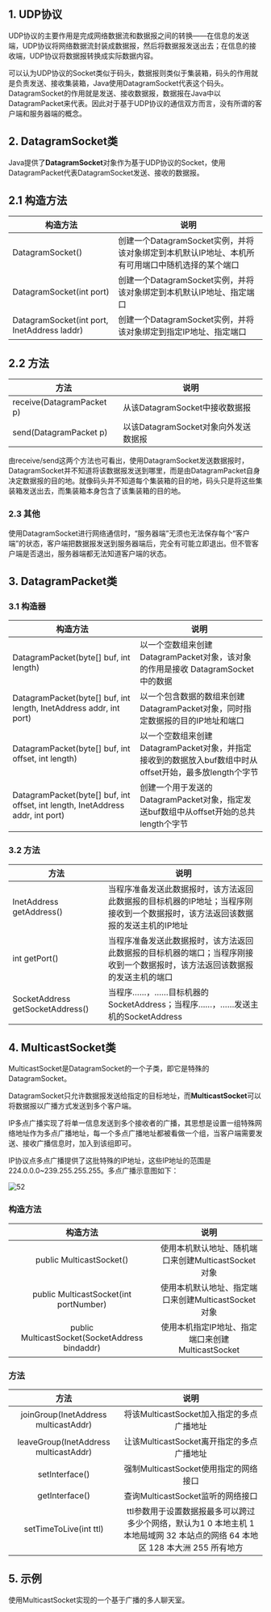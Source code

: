 ## 1. UDP协议

UDP协议的主要作用是完成网络数据流和数据报之间的转换——在信息的发送端，UDP协议将网络数据流封装成数据报，然后将数据报发送出去；在信息的接收端，UDP协议将数据报转换成实际数据内容。

可以认为UDP协议的Socket类似于码头，数据报则类似于集装箱，码头的作用就是负责发送、接收集装箱，Java使用DatagramSocket代表这个码头。DatagramSocket的作用就是发送、接收数据报，数据报在Java中以DatagramPacket来代表。因此对于基于UDP协议的通信双方而言，没有所谓的客户端和服务器端的概念。

## 2. DatagramSocket类

Java提供了**DatagramSocket**对象作为基于UDP协议的Socket，使用DatagramPacket代表DatagramSocket发送、接收的数据报。

## 2.1 构造方法

| 构造方法                                     | 说明                                                         |
| -------------------------------------------- | ------------------------------------------------------------ |
| DatagramSocket()                             | 创建一个DatagramSocket实例，并将该对象绑定到本机默认IP地址、本机所有可用端口中随机选择的某个端口 |
| DatagramSocket(int  port)                    | 创建一个DatagramSocket实例，并将该对象绑定到本机默认IP地址、指定端口 |
| DatagramSocket(int  port, InetAddress laddr) | 创建一个DatagramSocket实例，并将该对象绑定到指定IP地址、指定端口 |

## 2.2 方法

| 方法                       | 说明                                 |
| -------------------------- | ------------------------------------ |
| receive(DatagramPacket  p) | 从该DatagramSocket中接收数据报       |
| send(DatagramPacket  p)    | 以该DatagramSocket对象向外发送数据报 |

由receive/send这两个方法也可看出，使用DatagramSocket发送数据报时，DatagramSocket并不知道将该数据报发送到哪里，而是由DatagramPacket自身决定数据报的目的地。就像码头并不知道每个集装箱的目的地，码头只是将这些集装箱发送出去，而集装箱本身包含了该集装箱的目的地。

### 2.3 其他

使用DatagramSocket进行网络通信时，“服务器端”无须也无法保存每个“客户端”的状态，客户端把数据报发送到服务器端后，完全有可能立即退出。但不管客户端是否退出，服务器端都无法知道客户端的状态。

## 3. DatagramPacket类

### 3.1 构造器

| 构造方法                                                     | 说明                                                         |
| ------------------------------------------------------------ | ------------------------------------------------------------ |
| DatagramPacket(byte[]  buf, int length)                      | 以一个空数组来创建  DatagramPacket对象，该对象的作用是接收  DatagramSocket中的数据 |
| DatagramPacket(byte[]  buf, int length, InetAddress addr, int port) | 以一个包含数据的数组来创建  DatagramPacket对象，同时指定数据报的目的IP地址和端口 |
| DatagramPacket(byte[]  buf, int offset, int length)          | 以一个空数组来创建  DatagramPacket对象，并指定接收到的数据放入buf数组中时从offset开始，最多放length个字节 |
| DatagramPacket(byte[]  buf, int offset, int length, InetAddress addr, int port) | 创建一个用于发送的  DatagramPacket对象，指定发送buf数组中从offset开始的总共length个字节 |

### 3.2 方法

| 方法                              | 说明                                                         |
| --------------------------------- | ------------------------------------------------------------ |
| InetAddress  getAddress()         | 当程序准备发送此数据报时，该方法返回此数据报的目标机器的IP地址；当程序刚接收到一个数据报时，该方法返回该数据报的发送主机的IP地址 |
| int  getPort()                    | 当程序准备发送此数据报时，该方法返回此数据报的目标机器的端口；当程序刚接收到一个数据报时，该方法返回该数据报的发送主机的端口 |
| SocketAddress  getSocketAddress() | 当程序……，……目标机器的SocketAddress；当程序……，……发送主机的SocketAddress |

## 4. MulticastSocket类

MulticastSocket是DatagramSocket的一个子类，即它是特殊的DatagramSocket。

DatagramSocket只允许数据报发送给指定的目标地址，而**MulticastSocket**可以将数据报以广播方式发送到多个客户端。

IP多点广播实现了将单一信息发送到多个接收者的广播，其思想是设置一组特殊网络地址作为多点广播地址，每一个多点广播地址都被看做一个组，当客户端需要发送、接收广播信息时，加入到该组即可。

IP协议点多点广播提供了这批特殊的IP地址，这些IP地址的范围是224.0.0.0~239.255.255.255。多点广播示意图如下：

![52](https://chua-n.gitee.io/blog-images/notebooks/Java/52.png)

### 构造方法

|                    构造方法                     |                        说明                         |
| :---------------------------------------------: | :-------------------------------------------------: |
|            public  MulticastSocket()            | 使用本机默认地址、随机端口来创建MulticastSocket对象 |
|     public  MulticastSocket(int portNumber)     | 使用本机默认地址、指定端口来创建MulticastSocket对象 |
| public  MulticastSocket(SocketAddress bindaddr) |  使用本机指定IP地址、指定端口来创建MulticastSocket  |

### 方法

|                  方法                  |                             说明                             |
| :------------------------------------: | :----------------------------------------------------------: |
| joinGroup(InetAddress  multicastAddr)  |          将该MulticastSocket加入指定的多点广播地址           |
| leaveGroup(InetAddress  multicastAddr) |          让该MulticastSocket离开指定的多点广播地址           |
|             setInterface()             |            强制MulticastSocket使用指定的网络接口             |
|             getInterface()             |              查询MulticastSocket监听的网络接口               |
|        setTimeToLive(int  ttl)         | ttl参数用于设置数据报最多可以跨过多少个网络，默认为1               0            本地主机                  1            本地局域网                  32            本站点的网络                  64            本地区                  128            本大洲                  255            所有地方 |

## 5. 示例

使用MulticastSocket实现的一个基于广播的多人聊天室。

